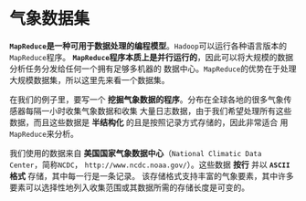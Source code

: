 气象数据集
=============================================================================
**`MapReduce`是一种可用于数据处理的编程模型**。`Hadoop`可以运行各种语言版本的`MapReduce`程序。
**`MapReduce`程序本质上是并行运行的**，因此可以将大规模的数据分析任务分发给任何一个拥有足够多机器的
数据中心。`MapReduce`的优势在于处理大规模数据集，所以这里先来看一个数据集。

在我们的例子里，要写一个 **挖掘气象数据的程序**。分布在全球各地的很多气象传感器每隔一小时收集气象数据和收集
大量日志数据，由于我们希望处理所有这些数据，而且这些数据是 **半结构化** 的且是按照记录方式存储的，因此非常适合
用`MapReduce`来分析。

我们使用的数据来自 **美国国家气象数据中心**（`National Climatic Data Center`，简称`NCDC`，
`http://www.ncdc.noaa.gov/`）。这些数据 **按行** 并以 **`ASCII`格式** 存储，其中每一行是一条记录。
该存储格式支持丰富的气象要素，其中许多要素可以选择性地列入收集范围或其数据所需的存储长度是可变的。



